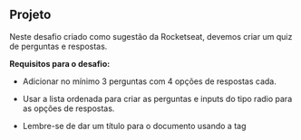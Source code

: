 ## Projeto

Neste desafio criado como sugestão da Rocketseat, devemos criar um quiz de perguntas e respostas.

**Requisitos para o desafio:**

- Adicionar no mínimo 3 perguntas com 4 opções de respostas cada.

- Usar a lista ordenada para criar as perguntas e inputs do tipo radio para as opções de respostas.

- Lembre-se de dar um título para o documento usando a tag <title>

- Ao finalizar, o resultado será parecido com o da imagem abaixo:

<img src="./modelo.png" align="left">

